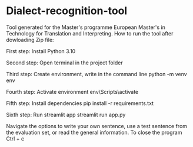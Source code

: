 # Dialect-recognition-tool
Tool generated for the Master's programme European Master's in Technology for Translation and Interpreting.
How to run the tool after dowloading Zip file:

First step: Install Python 3.10 

Second step: Open terminal in the project folder

Third step: Create environment, write in the command line
	python -m venv env

Fourth step: Activate environment
	env\Scripts\activate

Fifth step: Install dependencies
	pip install -r requirements.txt

Sixth step: Run streamlit app
	streamlit run app.py

Navigate the options to write your own sentence, use a test sentence from the evaluation set, or read 
the general information.
To close the program
Ctrl + c
